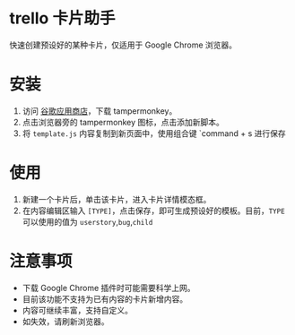 # trello 卡片助手
快速创建预设好的某种卡片，仅适用于 Google Chrome 浏览器。

# 安装
1. 访问 [谷歌应用商店](https://chrome.google.com/webstore/detail/tampermonkey/dhdgffkkebhmkfjojejmpbldmpobfkfo)，下载 tampermonkey。
2. 点击浏览器旁的 tampermonkey 图标，点击添加新脚本。
3. 将 `template.js` 内容复制到新页面中，使用组合键 `command + s 进行保存

# 使用
1. 新建一个卡片后，单击该卡片，进入卡片详情模态框。
2. 在内容编辑区输入 `[TYPE]`，点击保存，即可生成预设好的模板。目前，`TYPE` 可以使用的值为 `userstory`,`bug`,`child`

# 注意事项
- 下载 Google Chrome 插件时可能需要科学上网。
- 目前该功能不支持为已有内容的卡片新增内容。
- 内容可继续丰富，支持自定义。
- 如失效，请刷新浏览器。